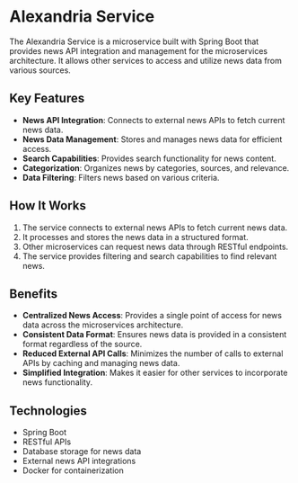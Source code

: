# Alexandria Service

The Alexandria Service is a microservice built with Spring Boot that provides news API integration and management for the microservices architecture. It allows other services to access and utilize news data from various sources.

## Key Features

- **News API Integration**: Connects to external news APIs to fetch current news data.
- **News Data Management**: Stores and manages news data for efficient access.
- **Search Capabilities**: Provides search functionality for news content.
- **Categorization**: Organizes news by categories, sources, and relevance.
- **Data Filtering**: Filters news based on various criteria.

## How It Works

1. The service connects to external news APIs to fetch current news data.
2. It processes and stores the news data in a structured format.
3. Other microservices can request news data through RESTful endpoints.
4. The service provides filtering and search capabilities to find relevant news.

## Benefits

- **Centralized News Access**: Provides a single point of access for news data across the microservices architecture.
- **Consistent Data Format**: Ensures news data is provided in a consistent format regardless of the source.
- **Reduced External API Calls**: Minimizes the number of calls to external APIs by caching and managing news data.
- **Simplified Integration**: Makes it easier for other services to incorporate news functionality.

## Technologies

- Spring Boot
- RESTful APIs
- Database storage for news data
- External news API integrations
- Docker for containerization